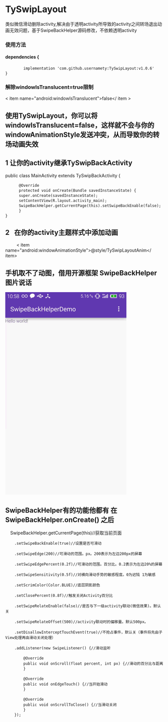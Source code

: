 # TySwipLayout
类似微信滑动删除activity,解决由于透明activity所导致的activity之间转场退出动画无效问题，基于SwipeBackHelper源码修改，不依赖透明activity

### 使用方法
#### dependencies {
	        implementation 'com.github.usernamety:TySwipLayout:v1.0.6'
	}
### 解除windowIsTranslucent=true限制
 < item name="android:windowIsTranslucent">false</ item >
##  使用TySwipLayout，你可以将windowIsTranslucent=false，这样就不会与你的windowAnimationStyle发送冲突，从而导致你的转场动画失效

## 1 让你的activity继承TySwipBackActivity
  
   public class MainActivity extends TySwipBackActivity {

          @Override
          protected void onCreate(Bundle savedInstanceState) {
          super.onCreate(savedInstanceState);
          setContentView(R.layout.activity_main);
          SwipeBackHelper.getCurrentPage(this).setSwipeBackEnable(false);
          }
    } 

 ## 2   在你的activity主题样式中添加动画
    
          < item name="android:windowAnimationStyle">@style/TySwipLayoutAnim</ item>
	  
## 手机取不了动图，借用开源框架 SwipeBackHelper 图片说话
![swipeback.png](swipeback.gif)

## SwipeBackHelper有的功能他都有 在SwipeBackHelper.onCreate() 之后
    
     SwipeBackHelper.getCurrentPage(this)//获取当前页面
     
        .setSwipeBackEnable(true)//设置是否可滑动
	
        .setSwipeEdge(200)//可滑动的范围。px。200表示为左边200px的屏幕
	
        .setSwipeEdgePercent(0.2f)//可滑动的范围。百分比。0.2表示为左边20%的屏幕
	
        .setSwipeSensitivity(0.5f)//对横向滑动手势的敏感程度。0为迟钝 1为敏感
	
        .setScrimColor(Color.BLUE)//底层阴影颜色
	
        .setClosePercent(0.8f)//触发关闭Activity百分比
	
        .setSwipeRelateEnable(false)//是否与下一级activity联动(微信效果)。默认关
	
        .setSwipeRelateOffset(500)//activity联动时的偏移量。默认500px。
	
        .setDisallowInterceptTouchEvent(true)//不抢占事件，默认关（事件将先由子View处理再由滑动关闭处理）
	
        .addListener(new SwipeListener() {//滑动监听

            @Override
            public void onScroll(float percent, int px) {//滑动的百分比与距离
            }

            @Override
            public void onEdgeTouch() {//当开始滑动
            }

            @Override
            public void onScrollToClose() {//当滑动关闭
            }
        });
